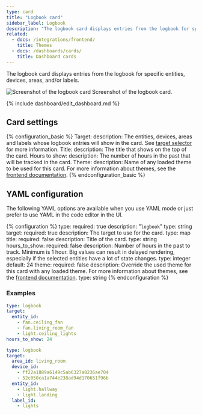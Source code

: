 ```yaml
---
type: card
title: "Logbook card"
sidebar_label: Logbook
description: "The logbook card displays entries from the logbook for specific entities, devices, areas, and/or labels."
related:
  - docs: /integrations/frontend/
    title: Themes
  - docs: /dashboards/cards/
    title: Dashboard cards
---
```


The logbook card displays entries from the logbook for specific entities, devices, areas, and/or labels.

<p class='img'>
  <img src='/images/dashboards/logbook.png' alt='Screenshot of the logbook card'>
  Screenshot of the logbook card.
</p>

{% include dashboard/edit_dashboard.md %}

## Card settings

{% configuration_basic %}
Target:
  description: The entities, devices, areas and labels whose logbook entries will show in the card. See [target selector](/docs/blueprint/selectors/#target-selector) for more information.
Title:
  description: The title that shows on the top of the card.
Hours to show:
  description: The number of hours in the past that will be tracked in the card.
Theme:
  description: Name of any loaded theme to be used for this card. For more information about themes, see the [frontend documentation](/integrations/frontend/).
{% endconfiguration_basic %}

## YAML configuration

The following YAML options are available when you use YAML mode or just prefer to use YAML in the code editor in the UI.

{% configuration %}
type:
  required: true
  description: "`logbook`"
  type: string
target:
  required: true
  description: The target to use for the card.
  type: map
title:
  required: false
  description: Title of the card.
  type: string
hours_to_show:
  required: false
  description: Number of hours in the past to track. Minimum is 1 hour. Big values can result in delayed rendering, especially if the selected entities have a lot of state changes. 
  type: integer
  default: 24
theme:
  required: false
  description: Override the used theme for this card with any loaded theme. For more information about themes, see the [frontend documentation](/integrations/frontend/).
  type: string
{% endconfiguration %}

### Examples

```yaml
type: logbook
target: 
  entity_id:
    - fan.ceiling_fan
    - fan.living_room_fan
    - light.ceiling_lights
hours_to_show: 24
```

```yaml
type: logbook
target:
  area_id: living_room
  device_id:
    - ff22a1889a6149c5ab6327a8236ae704
    - 52c050ca1a744e238ad94d170651f96b
  entity_id:
    - light.hallway
    - light.landing
  label_id:
    - lights
```
